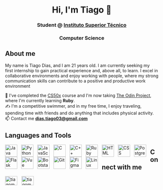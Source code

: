 <h1 align="center">Hi, I'm Tiago 👋</h1>
<h3 align="center">
  Student @ <a href="https://tecnico.ulisboa.pt/pt/" target="_blank">Instituto Superior Técnico</a>
</h3>
<h3 align="center">Computer Science</h3>

## About me

My name is Tiago Dias, and I am 21 years old. I am currently seeking my first internship to gain practical experience and, above all, to learn. I excel in collaborative environments and enjoy working with people, where my strong communication skills can contribute to a positive and productive work environment

🌱 I've completed the [CS50x](https://cs50.harvard.edu/x/2024/) course and I'm now taking [The Odin Project](https://www.theodinproject.com/), where I'm currently learning **Ruby**.  
✍️ I'm a competitive swimmer, and in my free time, I enjoy traveling, spending time with friends and do anything that includes physical activity.  
📫 Contact me **dias.tiago03@gmail.com**  

## Languages and Tools 
<p align="left">
  <img align="left" alt="Java" width="40px" style="padding-right:10px;" src="https://cdn.jsdelivr.net/gh/devicons/devicon@latest/icons/java/java-original.svg" />
  <img align="left" alt="Python" width="40px" style="padding-right:10px;" src="https://cdn.jsdelivr.net/gh/devicons/devicon@latest/icons/python/python-original.svg" />
  <img align="left" alt="JavaScript" width="40px" style="padding-right:10px;" src="https://cdn.jsdelivr.net/gh/devicons/devicon@latest/icons/javascript/javascript-original.svg" />
  <img align="left" alt="C" width="40px" style="padding-right:10px;" src="https://cdn.jsdelivr.net/gh/devicons/devicon@latest/icons/c/c-plain.svg" />
  <img align="left" alt="C++" width="40px" style="padding-right:10px;" src="https://cdn.jsdelivr.net/gh/devicons/devicon@latest/icons/cplusplus/cplusplus-plain.svg" />
  <img align="left" alt="Ruby" width="40px" style="padding-right:10px;" src="https://cdn.jsdelivr.net/gh/devicons/devicon@latest/icons/ruby/ruby-plain-wordmark.svg" />
  <img align="left" alt="HTML" width="40px" style="padding-right:10px;" src="https://cdn.jsdelivr.net/gh/devicons/devicon@latest/icons/html5/html5-plain-wordmark.svg" /> 
  <img align="left" alt="CSS" width="40px" style="padding-right:10px;" src="https://cdn.jsdelivr.net/gh/devicons/devicon@latest/icons/css3/css3-plain-wordmark.svg" />
  <img align="left" alt="PostgresSQL" width="40px" style="padding-right:10px;" src="https://cdn.jsdelivr.net/gh/devicons/devicon@latest/icons/postgresql/postgresql-plain-wordmark.svg" />
  <img align="left" alt="Flask" width="40px" style="padding-right:10px;" src="https://cdn.jsdelivr.net/gh/devicons/devicon@latest/icons/flask/flask-original-wordmark.svg" />
  <img align="left" alt="Vue" width="40px" style="padding-right:10px;" src="https://cdn.jsdelivr.net/gh/devicons/devicon@latest/icons/vuejs/vuejs-original-wordmark.svg" />
  <img align="left" alt="Bootstap" width="40px" style="padding-right:10px;" src="https://cdn.jsdelivr.net/gh/devicons/devicon@latest/icons/bootstrap/bootstrap-original.svg" />
  <img align="left" alt="Git" width="40px" style="padding-right:10px;" src="https://cdn.jsdelivr.net/gh/devicons/devicon@latest/icons/git/git-original.svg" />
  <img align="left" alt="Figma" width="40px" style="padding-right:10px;" src="https://cdn.jsdelivr.net/gh/devicons/devicon@latest/icons/figma/figma-original.svg" /> 
  <img align="left" alt="Linux" width="40px" style="padding-right:10px;" src="https://cdn.jsdelivr.net/gh/devicons/devicon@latest/icons/linux/linux-original.svg" />  
</p>

## Connect with me
<p align="left">
<a href="https://linkedin.com/in/tiagomsdias" target="blank"><img align="center" src="https://raw.githubusercontent.com/rahuldkjain/github-profile-readme-generator/master/src/images/icons/Social/linked-in-alt.svg" alt="tiagomsdias" height="30" width="40" style="padding-right:10px;"/></a>
<a href="https://instagram.com/tiagomsdias_" target="blank"><img align="center" src="https://raw.githubusercontent.com/rahuldkjain/github-profile-readme-generator/master/src/images/icons/Social/instagram.svg" alt="tiagomsdias_" height="30" width="40" style="padding-right:10px;"/></a>
</p>
